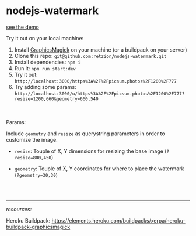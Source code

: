 # nodejs-watermark

[see the demo](https://node-watermark.herokuapp.com/sample)

Try it out on your local machine:

1. Install [GraphicsMagick](http://www.graphicsmagick.org/) on your machine (or a buildpack on your server)
2. Clone this repo: `git@github.com:retzion/nodejs-watermark.git`
3. Install dependencies: `npm i`
4. Run it: `npm run start:dev`
5. Try it out: `http://localhost:3000/https%3A%2F%2Fpicsum.photos%2F1200%2F777`
6. Try adding some params: `http://localhost:3000/u/https%3A%2F%2Fpicsum.photos%2F1200%2F777?resize=1200,660&geometry=660,540`

<br /><br />
Params:

Include `geometry` and `resize` as querystring parameters in order to customize the image.

- `resize`: Touple of X, Y dimensions for resizing the base image (`?resize=800,450`)

- `geometry`: Touple of X, Y coordinates for where to place the watermark  (`?geometry=30,30`)



<br /><br /><hr />

<i>resources:</i>

Heroku Buildpack: https://elements.heroku.com/buildpacks/xerpa/heroku-buildpack-graphicsmagick